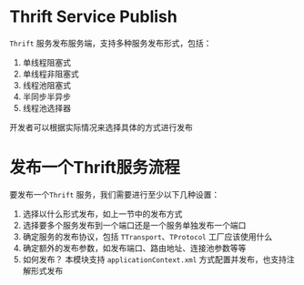 # Thrift Service Publish
<code>Thrift</code> 服务发布服务端，支持多种服务发布形式，包括：  

1. 单线程阻塞式
2. 单线程非阻塞式
3. 线程池阻塞式
4. 半同步半异步
5. 线程池选择器

开发者可以根据实际情况来选择具体的方式进行发布

# 发布一个Thrift服务流程
要发布一个<code>Thrift</code> 服务，我们需要进行至少以下几种设置：  

1. 选择以什么形式发布，如上一节中的发布方式
2. 选择要多个服务发布到一个端口还是一个服务单独发布一个端口
3. 确定服务的发布协议，包括 <code>TTransport</code>、<code>TProtocol</code> 工厂应该使用什么
4. 确定额外的发布参数，如发布端口、路由地址、连接池参数等等
5. 如何发布？ 本模块支持 <code>applicationContext.xml</code> 方式配置并发布，也支持注解形式发布



